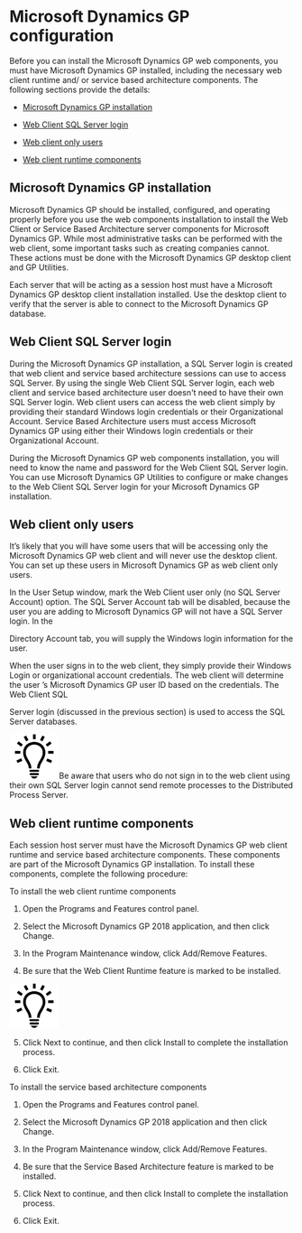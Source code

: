 <span id="_Toc498953283" class="anchor"></span>

# Microsoft Dynamics GP configuration

Before you can install the Microsoft Dynamics GP web components, you must have Microsoft Dynamics GP installed, including the necessary web client runtime and/ or service based architecture components. The following sections provide the details:

-   [Microsoft Dynamics GP installation](#microsoft-dynamics-gp-installation)  

-   [Web Client SQL Server login](#web-client-sql-server-login)  

-   [Web client only users](#web-client-only-users)  

-   [Web client runtime components](#web-client-runtime-components)  

## Microsoft Dynamics GP installation

Microsoft Dynamics GP should be installed, configured, and operating properly before you use the web components installation to install the Web Client or Service Based Architecture server components for Microsoft Dynamics GP. While most administrative tasks can be performed with the web client, some important tasks such as creating companies cannot. These actions must be done with the Microsoft Dynamics GP desktop client and GP Utilities.

Each server that will be acting as a session host must have a Microsoft Dynamics GP desktop client installation installed. Use the desktop client to verify that the server is able to connect to the Microsoft Dynamics GP database.

## Web Client SQL Server login

During the Microsoft Dynamics GP installation, a SQL Server login is created that web client and service based architecture sessions can use to access SQL Server. By using the single Web Client SQL Server login, each web client and service based architecture user doesn't need to have their own SQL Server login. Web client users can access the web client simply by providing their standard Windows login credentials or their Organizational Account. Service Based Architecture users must access Microsoft Dynamics GP using either their Windows login credentials or their Organizational Account.

During the Microsoft Dynamics GP web components installation, you will need to know the name and password for the Web Client SQL Server login. You can use Microsoft Dynamics GP Utilities to configure or make changes to the Web Client SQL Server login for your Microsoft Dynamics GP installation.

## Web client only users

It’s likely that you will have some users that will be accessing only the Microsoft Dynamics GP web client and will never use the desktop client. You can set up these users in Microsoft Dynamics GP as web client only users.

In the User Setup window, mark the Web Client user only (no SQL Server Account) option. The SQL Server Account tab will be disabled, because the user you are adding to Microsoft Dynamics GP will not have a SQL Server login. In the

Directory Account tab, you will supply the Windows login information for the user.

When the user signs in to the web client, they simply provide their Windows Login or organizational account credentials. The web client will determine the user ’s Microsoft Dynamics GP user ID based on the credentials. The Web Client SQL

Server login (discussed in the previous section) is used to access the SQL Server databases.

![displays a lightbulb to indication tips and tricks.](media/lightbulb.png "Lightbulb symbol")Be aware that users who do not sign in to the web client using their own SQL Server login cannot send remote processes to the Distributed Process Server.  

## Web client runtime components

Each session host server must have the Microsoft Dynamics GP web client runtime and service based architecture components. These components are part of the Microsoft Dynamics GP installation. To install these components, complete the following procedure:

To install the web client runtime components

1. Open the Programs and Features control panel.

2. Select the Microsoft Dynamics GP 2018 application, and then click Change.

3. In the Program Maintenance window, click Add/Remove Features.

4. Be sure that the Web Client Runtime feature is marked to be installed.

![displays a lightbulb to indication tips and tricks.](media/lightbulb.png "Lightbulb symbol")  

5. Click Next to continue, and then click Install to complete the installation process.

6. Click Exit.

To install the service based architecture components

1. Open the Programs and Features control panel.

2. Select the Microsoft Dynamics GP 2018 application and then click Change.

3. In the Program Maintenance window, click Add/Remove Features.

4. Be sure that the Service Based Architecture feature is marked to be installed.

5. Click Next to continue, and then click Install to complete the installation process.

6. Click Exit.
